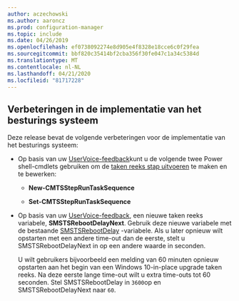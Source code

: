 ```yaml
---
author: aczechowski
ms.author: aaroncz
ms.prod: configuration-manager
ms.topic: include
ms.date: 04/26/2019
ms.openlocfilehash: ef0738092274e8d905e4f8328e18cce6c0f29fea
ms.sourcegitcommit: bbf820c35414bf2cba356f30fe047c1a34c5384d
ms.translationtype: MT
ms.contentlocale: nl-NL
ms.lasthandoff: 04/21/2020
ms.locfileid: "81717228"
---
```

## <a name="improvements-to-os-deployment"></a><a name="bkmk_osd"></a>Verbeteringen in de implementatie van het besturings systeem
<!--2839943,4447680-->

Deze release bevat de volgende verbeteringen voor de implementatie van het besturings systeem:

- Op basis van uw [UserVoice-feedback](https://configurationmanager.uservoice.com/forums/300492-ideas/suggestions/36448339-powershell-cmdlet-for-modifying-nested-task-sequen)kunt u de volgende twee Power shell-cmdlets gebruiken om de [taken reeks stap uitvoeren](../../../../../osd/understand/task-sequence-steps.md#child-task-sequence) te maken en te bewerken:  

    - **New-CMTSStepRunTaskSequence**

    - **Set-CMTSStepRunTaskSequence**

- Op basis van uw [UserVoice-feedback](https://configurationmanager.uservoice.com/forums/300492-ideas/suggestions/19876177-upgrade-operating-system-task-should-be-able-to-us), een nieuwe taken reeks variabele, **SMSTSRebootDelayNext**. Gebruik deze nieuwe variabele met de bestaande [SMSTSRebootDelay](../../../../../osd/understand/task-sequence-variables.md#SMSTSRebootDelay) -variabele. Als u later opnieuw wilt opstarten met een andere time-out dan de eerste, stelt u SMSTSRebootDelayNext in op een andere waarde in seconden.

    U wilt gebruikers bijvoorbeeld een melding van 60 minuten opnieuw opstarten aan het begin van een Windows 10-in-place upgrade taken reeks. Na deze eerste lange time-out wilt u extra time-outs tot 60 seconden. Stel SMSTSRebootDelay in `3600`op en SMSTSRebootDelayNext naar `60`.  
